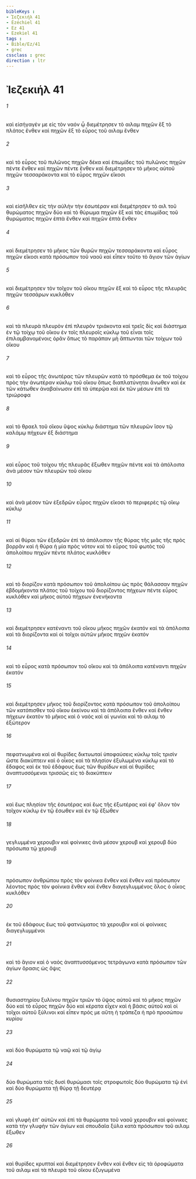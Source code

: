 ```yaml
---
bibleKeys : 
- Ἰεζεκιήλ 41
- Ézéchiel 41
- Ez 41
- Ezekiel 41
tags : 
- Bible/Ez/41
- grec
cssclass : grec
direction : ltr
---
```


# Ἰεζεκιήλ 41

###### 1
καὶ εἰσήγαγέν με εἰς τὸν ναόν ᾧ διεμέτρησεν τὸ αιλαμ πηχῶν ἓξ τὸ πλάτος ἔνθεν καὶ πηχῶν ἓξ τὸ εὖρος τοῦ αιλαμ ἔνθεν
###### 2
καὶ τὸ εὖρος τοῦ πυλῶνος πηχῶν δέκα καὶ ἐπωμίδες τοῦ πυλῶνος πηχῶν πέντε ἔνθεν καὶ πηχῶν πέντε ἔνθεν καὶ διεμέτρησεν τὸ μῆκος αὐτοῦ πηχῶν τεσσαράκοντα καὶ τὸ εὖρος πηχῶν εἴκοσι
###### 3
καὶ εἰσῆλθεν εἰς τὴν αὐλὴν τὴν ἐσωτέραν καὶ διεμέτρησεν τὸ αιλ τοῦ θυρώματος πηχῶν δύο καὶ τὸ θύρωμα πηχῶν ἓξ καὶ τὰς ἐπωμίδας τοῦ θυρώματος πηχῶν ἑπτὰ ἔνθεν καὶ πηχῶν ἑπτὰ ἔνθεν
###### 4
καὶ διεμέτρησεν τὸ μῆκος τῶν θυρῶν πηχῶν τεσσαράκοντα καὶ εὖρος πηχῶν εἴκοσι κατὰ πρόσωπον τοῦ ναοῦ καὶ εἶπεν τοῦτο τὸ ἅγιον τῶν ἁγίων
###### 5
καὶ διεμέτρησεν τὸν τοῖχον τοῦ οἴκου πηχῶν ἓξ καὶ τὸ εὖρος τῆς πλευρᾶς πηχῶν τεσσάρων κυκλόθεν
###### 6
καὶ τὰ πλευρὰ πλευρὸν ἐπὶ πλευρὸν τριάκοντα καὶ τρεῖς δίς καὶ διάστημα ἐν τῷ τοίχῳ τοῦ οἴκου ἐν τοῖς πλευροῖς κύκλῳ τοῦ εἶναι τοῖς ἐπιλαμβανομένοις ὁρᾶν ὅπως τὸ παράπαν μὴ ἅπτωνται τῶν τοίχων τοῦ οἴκου
###### 7
καὶ τὸ εὖρος τῆς ἀνωτέρας τῶν πλευρῶν κατὰ τὸ πρόσθεμα ἐκ τοῦ τοίχου πρὸς τὴν ἀνωτέραν κύκλῳ τοῦ οἴκου ὅπως διαπλατύνηται ἄνωθεν καὶ ἐκ τῶν κάτωθεν ἀναβαίνωσιν ἐπὶ τὰ ὑπερῷα καὶ ἐκ τῶν μέσων ἐπὶ τὰ τριώροφα
###### 8
καὶ τὸ θραελ τοῦ οἴκου ὕψος κύκλῳ διάστημα τῶν πλευρῶν ἴσον τῷ καλάμῳ πήχεων ἓξ διάστημα
###### 9
καὶ εὖρος τοῦ τοίχου τῆς πλευρᾶς ἔξωθεν πηχῶν πέντε καὶ τὰ ἀπόλοιπα ἀνὰ μέσον τῶν πλευρῶν τοῦ οἴκου
###### 10
καὶ ἀνὰ μέσον τῶν ἐξεδρῶν εὖρος πηχῶν εἴκοσι τὸ περιφερὲς τῷ οἴκῳ κύκλῳ
###### 11
καὶ αἱ θύραι τῶν ἐξεδρῶν ἐπὶ τὸ ἀπόλοιπον τῆς θύρας τῆς μιᾶς τῆς πρὸς βορρᾶν καὶ ἡ θύρα ἡ μία πρὸς νότον καὶ τὸ εὖρος τοῦ φωτὸς τοῦ ἀπολοίπου πηχῶν πέντε πλάτος κυκλόθεν
###### 12
καὶ τὸ διορίζον κατὰ πρόσωπον τοῦ ἀπολοίπου ὡς πρὸς θάλασσαν πηχῶν ἑβδομήκοντα πλάτος τοῦ τοίχου τοῦ διορίζοντος πήχεων πέντε εὖρος κυκλόθεν καὶ μῆκος αὐτοῦ πήχεων ἐνενήκοντα
###### 13
καὶ διεμέτρησεν κατέναντι τοῦ οἴκου μῆκος πηχῶν ἑκατόν καὶ τὰ ἀπόλοιπα καὶ τὰ διορίζοντα καὶ οἱ τοῖχοι αὐτῶν μῆκος πηχῶν ἑκατόν
###### 14
καὶ τὸ εὖρος κατὰ πρόσωπον τοῦ οἴκου καὶ τὰ ἀπόλοιπα κατέναντι πηχῶν ἑκατόν
###### 15
καὶ διεμέτρησεν μῆκος τοῦ διορίζοντος κατὰ πρόσωπον τοῦ ἀπολοίπου τῶν κατόπισθεν τοῦ οἴκου ἐκείνου καὶ τὰ ἀπόλοιπα ἔνθεν καὶ ἔνθεν πήχεων ἑκατὸν τὸ μῆκος καὶ ὁ ναὸς καὶ αἱ γωνίαι καὶ τὸ αιλαμ τὸ ἐξώτερον
###### 16
πεφατνωμένα καὶ αἱ θυρίδες δικτυωταί ὑποφαύσεις κύκλῳ τοῖς τρισὶν ὥστε διακύπτειν καὶ ὁ οἶκος καὶ τὰ πλησίον ἐξυλωμένα κύκλῳ καὶ τὸ ἔδαφος καὶ ἐκ τοῦ ἐδάφους ἕως τῶν θυρίδων καὶ αἱ θυρίδες ἀναπτυσσόμεναι τρισσῶς εἰς τὸ διακύπτειν
###### 17
καὶ ἕως πλησίον τῆς ἐσωτέρας καὶ ἕως τῆς ἐξωτέρας καὶ ἐφ' ὅλον τὸν τοῖχον κύκλῳ ἐν τῷ ἔσωθεν καὶ ἐν τῷ ἔξωθεν
###### 18
γεγλυμμένα χερουβιν καὶ φοίνικες ἀνὰ μέσον χερουβ καὶ χερουβ δύο πρόσωπα τῷ χερουβ
###### 19
πρόσωπον ἀνθρώπου πρὸς τὸν φοίνικα ἔνθεν καὶ ἔνθεν καὶ πρόσωπον λέοντος πρὸς τὸν φοίνικα ἔνθεν καὶ ἔνθεν διαγεγλυμμένος ὅλος ὁ οἶκος κυκλόθεν
###### 20
ἐκ τοῦ ἐδάφους ἕως τοῦ φατνώματος τὰ χερουβιν καὶ οἱ φοίνικες διαγεγλυμμένοι
###### 21
καὶ τὸ ἅγιον καὶ ὁ ναὸς ἀναπτυσσόμενος τετράγωνα κατὰ πρόσωπον τῶν ἁγίων ὅρασις ὡς ὄψις
###### 22
θυσιαστηρίου ξυλίνου πηχῶν τριῶν τὸ ὕψος αὐτοῦ καὶ τὸ μῆκος πηχῶν δύο καὶ τὸ εὖρος πηχῶν δύο καὶ κέρατα εἶχεν καὶ ἡ βάσις αὐτοῦ καὶ οἱ τοῖχοι αὐτοῦ ξύλινοι καὶ εἶπεν πρός με αὕτη ἡ τράπεζα ἡ πρὸ προσώπου κυρίου
###### 23
καὶ δύο θυρώματα τῷ ναῷ καὶ τῷ ἁγίῳ
###### 24
δύο θυρώματα τοῖς δυσὶ θυρώμασι τοῖς στροφωτοῖς δύο θυρώματα τῷ ἑνὶ καὶ δύο θυρώματα τῇ θύρᾳ τῇ δευτέρᾳ
###### 25
καὶ γλυφὴ ἐπ' αὐτῶν καὶ ἐπὶ τὰ θυρώματα τοῦ ναοῦ χερουβιν καὶ φοίνικες κατὰ τὴν γλυφὴν τῶν ἁγίων καὶ σπουδαῖα ξύλα κατὰ πρόσωπον τοῦ αιλαμ ἔξωθεν
###### 26
καὶ θυρίδες κρυπταί καὶ διεμέτρησεν ἔνθεν καὶ ἔνθεν εἰς τὰ ὀροφώματα τοῦ αιλαμ καὶ τὰ πλευρὰ τοῦ οἴκου ἐζυγωμένα
